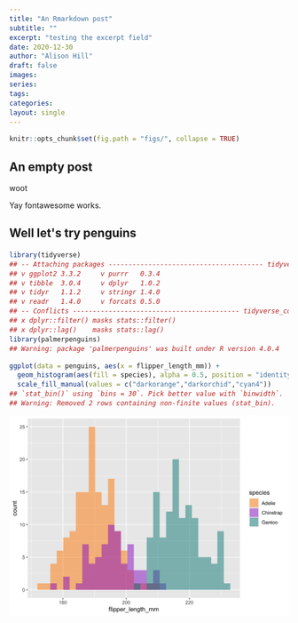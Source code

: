 ```yaml
---
title: "An Rmarkdown post"
subtitle: ""
excerpt: "testing the excerpt field"
date: 2020-12-30
author: "Alison Hill"
draft: false
images:
series:
tags:
categories:
layout: single
---
```



```r
knitr::opts_chunk$set(fig.path = "figs/", collapse = TRUE)
```

## An empty post

<i class="fas fa-mug-hot"></i> woot

Yay fontawesome works.

## Well let's try penguins


```r
library(tidyverse)
## -- Attaching packages --------------------------------------- tidyverse 1.3.0 --
## v ggplot2 3.3.2     v purrr   0.3.4
## v tibble  3.0.4     v dplyr   1.0.2
## v tidyr   1.1.2     v stringr 1.4.0
## v readr   1.4.0     v forcats 0.5.0
## -- Conflicts ------------------------------------------ tidyverse_conflicts() --
## x dplyr::filter() masks stats::filter()
## x dplyr::lag()    masks stats::lag()
library(palmerpenguins)
## Warning: package 'palmerpenguins' was built under R version 4.0.4
```


```r
ggplot(data = penguins, aes(x = flipper_length_mm)) +
  geom_histogram(aes(fill = species), alpha = 0.5, position = "identity") +
  scale_fill_manual(values = c("darkorange","darkorchid","cyan4"))
## `stat_bin()` using `bins = 30`. Pick better value with `binwidth`.
## Warning: Removed 2 rows containing non-finite values (stat_bin).
```

<img src="figs/unnamed-chunk-3-1.png" width="672" />



